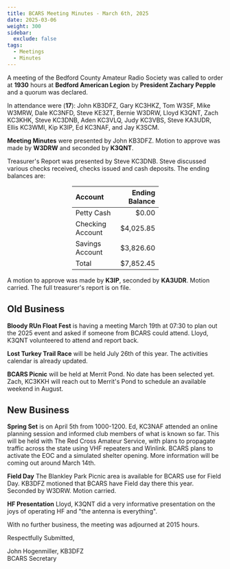 ```yaml
---
title: BCARS Meeting Minutes - March 6th, 2025
date: 2025-03-06
weight: 300
sidebar:
  exclude: false
tags:
  - Meetings
  - Minutes
---
```



A meeting of the Bedford County Amateur Radio Society was called to order at **1930** hours at **Bedford American Legion** by **President Zachary Pepple** and a quorum was declared.

In attendance were (**17**): <!--more--> John KB3DFZ, Gary KC3HKZ, Tom W3SF, Mike W3MRW, Dale KC3NFD, Steve KE3ZT, Bernie W3DRW, Lloyd K3QNT, Zach KC3KHK, Steve KC3DNB, Aden KC3VLQ, Judy KC3VBS, Steve KA3UDR, Ellis KC3WMI, Kip K3IP, Ed KC3NAF, and Jay K3SCM.

**Meeting Minutes** were presented by John KB3DFZ. Motion to approve was made by **W3DRW** and seconded by **K3QNT**.

Treasurer's Report was presented by Steve KC3DNB. Steve discussed various checks received, checks issued and cash deposits. The ending balances are:


<p><div style="margin-left: auto;
            margin-right: auto;
            width: 40%;">


|  Account          | Ending Balance |
|:------------------|---------------:|
| Petty Cash        |          $0.00 |
| Checking Account  |      $4,025.85 |
| Savings Account   |      $3,826.60 |
| Total             |      $7,852.45 |

</div></p>

A motion to approve was made by **K3IP**, seconded by **KA3UDR**. Motion carried. The full treasurer's report is on file.

## Old Business

**Bloody RUn Float Fest** is having a meeting March 19th at 07:30 to plan out the 2025 event and asked if someone from BCARS could attend. Lloyd, K3QNT volunteered to attend and report back.

**Lost Turkey Trail Race** will be held July 26th of this year. The activities calendar is already updated.

**BCARS Picnic** will be held at Merrit Pond. No date has been selected yet. Zach, KC3KKH will reach out to Merrit's Pond to schedule an available weekend in August.

## New Business

**Spring Set** is on April 5th from 1000-1200. Ed, KC3NAF attended an online planning session and informed club members of what is known so far. This will be held with The Red Cross Amateur Service, with plans to propagate traffic across the state using VHF repeaters and Winlink.  BCARS plans to activate the EOC and a simulated shelter opening. More information will be coming out around March 14th.

**Field Day** The Blankley Park Picnic area is available for BCARS use for Field Day. KB3DFZ motioned that BCARS have Field day there this year. Seconded by W3DRW. Motion carried.

**HF Presentation** Lloyd, K3QNT did a very informative presentation on the joys of operating HF and "the antenna is everything". 

With no further business, the meeting was adjourned at 2015 hours.

Respectfully Submitted,  


John Hogenmiller, KB3DFZ  
BCARS Secretary  
 